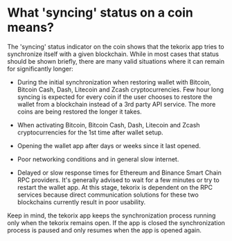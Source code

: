 # What 'syncing' status on a coin means?

The 'syncing' status indicator on the coin shows that the tekorix app tries to synchronize itself with a given blockchain. While in most cases that status should be shown briefly, there are many valid situations where it can remain for significantly longer:
- During the initial synchronization when restoring wallet with Bitcoin, Bitcoin Cash, Dash, Litecoin and Zcash cryptocurrencies. Few hour long syncing is expected for every coin if the user chooses to restore the wallet from a blockchain instead of a 3rd party API service. The more coins are being restored the longer it takes.

- When activating Bitcoin, Bitcoin Cash, Dash, Litecoin and Zcash cryptocurrencies for the 1st time after wallet setup.

- Opening the wallet app after days or weeks since it last opened.

- Poor networking conditions and in general slow internet.

- Delayed or slow response times for Ethereum and Binance Smart Chain RPC providers. It's generally advised to wait for a few minutes or try to restart the wallet app. At this stage, tekorix is dependent on the RPC services because direct communication solutions for these two blockchains currently result in poor usability.

Keep in mind, the tekorix app keeps the synchronization process running only when the tekorix remains open. If the app is closed the synchronization process is paused and only resumes when the app is opened again.

